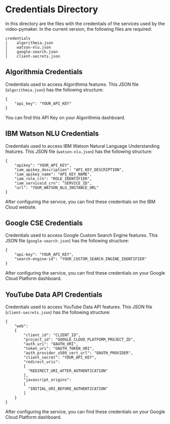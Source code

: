 # Credentials Directory

In this directory are the files with the credentials of the services used by the video-pymaker. In the current version, the following files are required:

```
credentials
│    algorithmia.json
│    watson-nlu.json
│    google-search.json
│    client-secrets.json
```

## Algorithmia Credentials

Credentials used to access Algorithmia features. This JSON file (`algorithmia.json`) has the following structure:

```
{
    "api_key": "YOUR_API_KEY"
}
```
You can find this API Key on your Algorithmia dashboard. 

## IBM Watson NLU Credentials

Credentials used to access IBM Watson Natural Language Understanding features. This JSON file (`watson-nlu.json`) has the following structure:

```
{
    "apikey": "YOUR_API_KEY",
    "iam_apikey_description": "API_KEY_DESCRIPTION",
    "iam_apikey_name": "API_KEY_NAME",
    "iam_role_crn": "ROLE_IDENTIFIER",
    "iam_serviceid_crn": "SERVICE_ID",
    "url": "YOUR_WATSON_NLU_INSTANCE_URL"
}
```
After configuring the service, you can find these credentials on the IBM Cloud website. 

## Google CSE Credentials

Credentials used to access Google Custom Search Engine features. This JSON file (`google-search.json`) has the following structure:

```
{
    "api-key": "YOUR_API_KEY",
    "search-engine-id": "YOUR_CUSTOM_SEARCH_ENGINE_IDENTIFIER"
}
```
After configuring the service, you can find these credentials on your Google Cloud Platform dashboard. 

## YouTube Data API Credentials

Credentials used to access YouTube Data API features. This JSON file (`client-secrets.json`) has the following structure:

```
{
    "web":
    { 
        "client_id": "CLIENT_ID",
        "project_id": "GOOGLE_CLOUD_PLATFORM_PROJECT_ID",
        "auth_uri": "OAUTH_URI",
        "token_uri": "OAUTH_TOKEN_URI",
        "auth_provider_x509_cert_url": "OAUTH_PROVIDER",
        "client_secret": "YOUR_API_KEY",
        "redirect_uris":
        [
          "REDIRECT_URI_AFTER_AUTHENTICATION"
        ],
        "javascript_origins":
        [
          "INITIAL_URI_BEFORE_AUTHENTICATION"
        ]
    }
}
```
After configuring the service, you can find these credentials on your Google Cloud Platform dashboard.